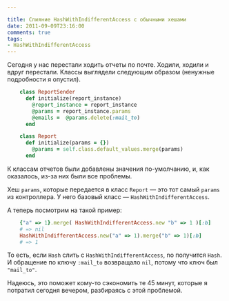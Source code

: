 ```yaml
---

title: Слияние HashWithIndifferentAccess с обычными хешами
date: 2011-09-09T23:16:00
comments: true
tags:
- HashWithIndifferentAccess
---
```


Сегодня у нас перестали ходить отчеты по почте. Ходили, ходили и вдруг перестали. Kлассы выглядели следующим образом
(ненужные подробности я опустил).

``` ruby
    class ReportSender
      def initialize(report_instance)
        @report_instance = report_instance
        @params = report_instance.params
        @emails =  @params.delete(:mail_to)
      end
```

``` ruby
    class Report
      def initialize(params = {})
        @params = self.class.default_values.merge(params)
      end
```

К классам отчетов были добавлены значения по-умолчанию, и, как оказалось, из-за них были все проблемы.

Хеш `params`, которые передается в класс `Report` — это тот самый `params` из контроллера. У него базовый класс — `HashWithIndifferentAccess`.

А теперь посмотрим на такой пример:

``` ruby
    {"a" => 1}.merge( HashWithIndifferentAccess.new "b" => 1 )[:b]
    # => nil 
    HashWithIndifferentAccess.new("a" => 1).merge("b" => 1)[:b]
    # => 1 
```

То есть, если `Hash` слить с `HashWithIndifferentAccess`, nо получится `Hash`. И обращение по ключу `:mail_to`
возвращало `nil`, потому что ключ был `"mail_to"`.

Надеюсь, это поможет кому-то сэкономить те 45 минут, которые я потратил сегодня вечером, разбираясь с этой проблемой.
